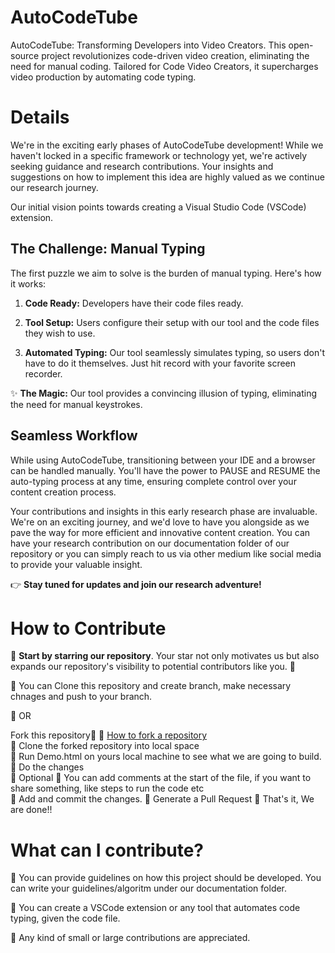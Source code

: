 # AutoCodeTube
AutoCodeTube: Transforming Developers into Video Creators. 
This open-source project revolutionizes code-driven video creation, eliminating the need for manual coding. Tailored for Code Video Creators, it supercharges video production by automating code typing.

# Details
We're in the exciting early phases of AutoCodeTube development! While we haven't locked in a specific framework or technology yet, we're actively seeking guidance and research contributions. Your insights and suggestions on how to implement this idea are highly valued as we continue our research journey.

Our initial vision points towards creating a Visual Studio Code (VSCode) extension.

## The Challenge: Manual Typing

The first puzzle we aim to solve is the burden of manual typing. Here's how it works:

1. **Code Ready:** Developers have their code files ready.

2. **Tool Setup:** Users configure their setup with our tool and the code files they wish to use.

3. **Automated Typing:** Our tool seamlessly simulates typing, so users don't have to do it themselves. Just hit record with your favorite screen recorder.

✨ **The Magic:** Our tool provides a convincing illusion of typing, eliminating the need for manual keystrokes.

## Seamless Workflow

While using AutoCodeTube, transitioning between your IDE and a browser can be handled manually. You'll have the power to PAUSE and RESUME the auto-typing process at any time, ensuring complete control over your content creation process.

Your contributions and insights in this early research phase are invaluable. We're on an exciting journey, and we'd love to have you alongside as we pave the way for more efficient and innovative content creation. You can have your research contribution on our documentation folder of our repository or you can simply reach to us via other medium like social media to provide your valuable insight.

👉 **Stay tuned for updates and join our research adventure!**
# How to Contribute
💎 **Start by starring our repository**. Your star not only motivates us but also expands our repository's visibility to potential contributors like you. 📑

💎 You can Clone this repository and create branch, make necessary chnages and push to your branch.

💎 OR


 Fork this repository📑  💎 [How to fork a repository](https://services.github.com/on-demand/intro-to-github/create-pull-request)\
💎 Clone the forked repository into local space\
💎 Run Demo.html on yours local machine to see what we are going to build. 
💎 Do the changes\
💎 Optional 💎 You can add comments at the start of the file, if you want to share something, like steps to run the code etc\
💎 Add and commit the changes. 
💎 Generate a Pull Request 
💎 That's it, We are done!!

# What can I contribute?
💎 You can provide guidelines on how this project should be developed. You can write your guidelines/algoritm under our documentation folder.

💎 You can create a VSCode extension or any tool that automates code typing, given the code file.

💎 Any kind of small or large contributions are appreciated.





